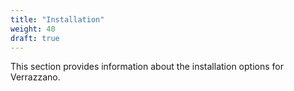 ```yaml
---
title: "Installation"
weight: 40
draft: true
---
```


This section provides information about the installation options for Verrazzano.


